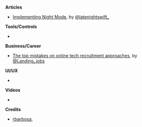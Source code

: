 
**Articles**

* [Implementing Night Mode](https://www.latenightswift.com/2018/04/26/implementing-night-mode/), by [@latenightswift_](https://twitter.com/latenightswift_)

**Tools/Controls**

* 

**Business/Career**

* [The top mistakes on online tech recruitment approaches](https://blog.landing.jobs/the-top-mistakes-on-online-tech-recruitment-approaches-665db38e979f), by [@Landing_jobs](https://twitter.com/Landing_jobs)

**UI/UX**

* 

**Videos**

* 

**Credits**

* [rbarbosa](https://github.com/rbarbosa),
